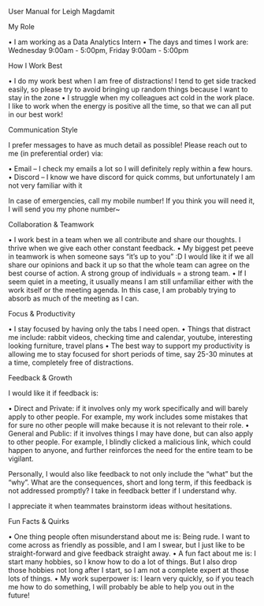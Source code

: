 User Manual for Leigh Magdamit

My Role

 • I am working as a Data Analytics Intern
 • The days and times I work are: Wednesday 9:00am - 5:00pm, Friday 9:00am - 5:00pm

How I Work Best

 • I do my work best when I am free of distractions! I tend to get side tracked easily, so please try to avoid bringing up random things because I want to stay in the zone
 • I struggle when my colleagues act cold in the work place. I like to work when the energy is positive all the time, so that we can all put in our best work! 

Communication Style

I prefer messages to have as much detail as possible! Please reach out to me (in preferential order) via:

 • Email – I check my emails a lot so I will definitely reply within a few hours. 
 • Discord – I know we have discord for quick comms, but unfortunately I am not very familiar with it

In case of emergencies, call my mobile number! If you think you will need it, I will send you my phone number~

Collaboration & Teamwork

 • I work best in a team when we all contribute and share our thoughts. I thrive when we give each other constant feedback.
 • My biggest pet peeve in teamwork is when someone says “it’s up to you” :D I would like it if we all share our opinions and back it up so that the whole team can agree on the best course of action. A strong group of individuals = a strong team.
 • If I seem quiet in a meeting, it usually means I am still unfamiliar either with the work itself or the meeting agenda. In this case, I am probably trying to absorb as much of the meeting as I can.

Focus & Productivity

 • I stay focused by having only the tabs I need open.
 • Things that distract me include: rabbit videos, checking time and calendar, youtube, interesting looking furniture, travel plans
 • The best way to support my productivity is allowing me to stay focused for short periods of time, say 25-30 minutes at a time, completely free of distractions. 

Feedback & Growth

I would like it if feedback is:

 • Direct and Private: if it involves only my work specifically and will barely apply to other people. For example, my work includes some mistakes that for sure no other people will make because it is not relevant to their role.
 • General and Public: if it involves things I may have done, but can also apply to other people. For example, I blindly clicked a malicious link, which could happen to anyone, and further reinforces the need for the entire team to be vigilant.

Personally, I would also like feedback to not only include the “what” but the “why”. What are the consequences, short and long term, if this feedback is not addressed promptly? I take in feedback better if I understand why.

I appreciate it when teammates brainstorm ideas without hesitations.

Fun Facts & Quirks

 • One thing people often misunderstand about me is: Being rude. I want to come across as friendly as possible, and I am I swear, but I just like to be straight-forward and give feedback straight away. 
 • A fun fact about me is: I start many hobbies, so I know how to do a lot of things. But I also drop those hobbies not long after I start, so I am not a complete expert at those lots of things.
 • My work superpower is: I learn very quickly, so if you teach me how to do something, I will probably be able to help you out in the future!
